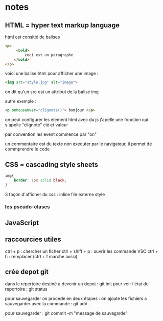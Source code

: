 # notes
## HTML = hyper text markup language
html est consitié de balises
``` html
<p>
     <bold>
         ceci est un paragraphe
    </bold>
</p>
```
voici une balise html pour afficher une image :

``` html
<img src="style.jpg" alt="image">
```
on dit qu'un src est un attribut de la balise img

autre exemple :

```html
<p onMouseOver="clignote()"> bonjour </p>
```
on peut configurer les element html avec du js
j'apelle une fonction qui s'apelle "clignote"
clé et valeur

par convention les event commence par "on"

un commentaire est du texte non executer par le navigateur, il permet de commprendre le code
## CSS = cascading style sheets

```css
img{
    border: 1px solid black;
}
```

3 façon d'afficher du css :
inline
file externe
style

### les pseudo-clases



## JavaScript

## raccourcies utiles

ctrl + p : chercher un ficher
ctrl + shift + p : ouvrir les commande VSC
ctrl + h : remplacer (ctrl + f marche aussi)

## crée depot git
dans le repertoire destiné a devenir un depot : git init 
pour voir l'état du reportoire : git status

pour sauvegarder on procede en deux étapes :
on ajoute les fichiers a sauvegarder avec la commande : git add . 

pour sauvegarder : git commit -m "message de sauvegarde"